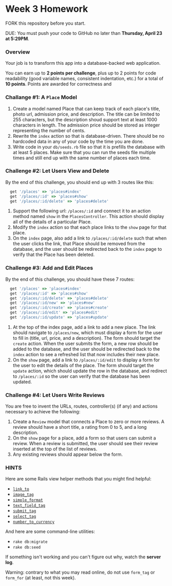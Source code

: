 # Week 3 Homework

FORK this repository before you start.

DUE: You must push your code to GitHub no later than **Thursday, April 23 at 5:29PM**.

### Overview

Your job is to transform this app into a database-backed web application.

You can earn up to **2 points per challenge**, plus up to 2 points for code readability (good variable names, consistent indentation, etc.) for a total of **10 points**. Points are awarded for correctness and

### Challange #1: A `Place` Model
1. Create a model named Place that can keep track of each place's title, photo url, admission price, and description.  The title can be limited to 255 characters, but the description shoud support text at least 1000 characters in length.  The admission price should be stored as integer representing the number of cents.
1. Rewrite the `index` action so that is database-driven.  There should be no hardcoded data in any of your code by the time you are done.
1. Write code in your `db/seeds.rb` file so that it is prefills the database with at least 5 places.  Make sure that you can run the seeds file multiple times and still end up with the same number of places each time.

### Challenge #2: Let Users View and Delete

By the end of this challenge, you should end up with 3 routes like this:

``` ruby
  get '/places' => 'places#index'
  get '/places/:id' => 'places#show'
  get '/places/:id/delete' => 'places#delete'
```

1. Support the following url: `/places/:id` and connect it to an action method named `show` in the `PlacesController`.  This action should display all of the details of a particular Place.
1. Modify the `index` action so that each place links to the `show` page for that place.
1. On the `index` page, also add a link to `/places/:id/delete` such that when the user clicks the link, that Place should be removed from the database, and the user should be redirected back to the `index` page to verify that the Place has been deleted.

### Challenge #3: Add and Edit Places

By the end of this challenge, you should have these 7 routes:

``` ruby
  get '/places' => 'places#index'
  get '/places/:id' => 'places#show'
  get '/places/:id/delete' => 'places#delete'
  get '/places/:id/new' => 'places#new'
  get '/places/:id/create' => 'places#create'
  get '/places/:id/edit' => 'places#edit'
  get '/places/:id/update' => 'places#update'
```

1. At the top of the index page, add a link to add a new place.  The link should navigate to `/places/new`, which must display a form for the user to fill in (title, url, price, and a description). The form should target the `create` action. When the user submits the form, a new row should be added to the database, and the user should be redirected back to the `index` action to see a refreshed list that now includes their new place.
1. On the `show` page, add a link to `/places/:id/edit` to display a form for the user to edit the details of the place.  The form should target the `update` action, which should update the row in the database, and redirect to `/places/:id` so the user can verify that the database has been updated.



### Challenge #4: Let Users Write Reviews

You are free to invent the URLs, routes, controller(s) (if any) and actions necessary to achieve the following:

1. Create a `Review` model that connects a Place to zero or more reviews.  A review should have a short title, a rating from 0 to 5, and a long description.
1. On the `show` page for a place, add a form so that users can submit a review. When a review is submitted, the user should see their review inserted at the top of the list of reviews.
2. Any existing reviews should appear below the form.


### HINTS

Here are some Rails view helper methods that you might find helpful:

* [`link_to`](http://api.rubyonrails.org/classes/ActionView/Helpers/UrlHelper.html#method-i-link_to)
* [`image_tag`](http://api.rubyonrails.org/classes/ActionView/Helpers/AssetTagHelper.html#method-i-image_tag)
* [`simple_format`](http://api.rubyonrails.org/classes/ActionView/Helpers/TextHelper.html#method-i-simple_format)
* [`text_field_tag`](http://api.rubyonrails.org/classes/ActionView/Helpers/FormTagHelper.html#method-i-text_field_tag)
* [`submit_tag`](http://api.rubyonrails.org/classes/ActionView/Helpers/FormTagHelper.html#method-i-submit_tag)
* [`select_tag`](http://api.rubyonrails.org/classes/ActionView/Helpers/FormTagHelper.html#method-i-select_tag)
* [`number_to_currency`](http://api.rubyonrails.org/classes/ActionView/Helpers/NumberHelper.html#method-i-number_to_currency)


And here are some command-line utilities:

* `rake db:migrate`
* `rake db:seed`

If something isn't working and you can't figure out why, watch the **server log**.

Warning: contrary to what you may read online, do not use `form_tag` or `form_for` (at least, not this week).



